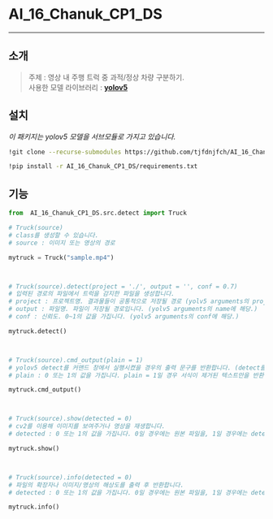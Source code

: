 # AI_16_Chanuk_CP1_DS
------------
## 소개
> 주제 : 영상 내 주행 트럭 중 과적/정상 차량 구분하기.<br>
> 사용한 모델 라이브러리 : <b><a href="https://github.com/ultralytics/yolov5">yolov5</a></b>


## 설치
<i>이 패키지는 yolov5 모델을 서브모듈로 가지고 있습니다.</i>
```Bash
!git clone --recurse-submodules https://github.com/tjfdnjfch/AI_16_Chanuk_CP1_DS

!pip install -r AI_16_Chanuk_CP1_DS/requirements.txt
```
## 기능

```python
from  AI_16_Chanuk_CP1_DS.src.detect import Truck

# Truck(source)
# class를 생성할 수 있습니다.
# source : 이미지 또는 영상의 경로

mytruck = Truck("sample.mp4")



# Truck(source).detect(project = './', output = '', conf = 0.7)
# 입력된 경로의 파일에서 트럭을 감지한 파일을 생성합니다.
# project : 프로젝트명. 결과물들이 공통적으로 저장될 경로 (yolv5 arguments의 project에 해당.)
# output : 파일명. 파일이 저장될 경로입니다. (yolv5 arguments의 name에 해당.)
# conf : 신뢰도. 0~1의 값을 가집니다. (yolv5 arguments의 conf에 해당.)

mytruck.detect()



# Truck(source).cmd_output(plain = 1)
# yolov5 detect를 커맨드 창에서 실행시켰을 경우의 출력 문구를 반환합니다. (detect를 먼저 실행한 후에 가능합니다.)
# plain : 0 또는 1의 값을 가집니다. plain = 1일 경우 서식이 제거된 텍스트만을 반환합니다.

mytruck.cmd_output()



# Truck(source).show(detected = 0)
# cv2를 이용해 이미지를 보여주거나 영상을 재생합니다.
# detected : 0 또는 1의 값을 가집니다. 0일 경우에는 원본 파일을, 1일 경우에는 detect로 변환된 파일을 보여줍니다.

mytruck.show()



# Truck(source).info(detected = 0)
# 파일의 확장자나 이미지/영상의 해상도를 출력 후 반환합니다.
# detected : 0 또는 1의 값을 가집니다. 0일 경우에는 원본 파일을, 1일 경우에는 detect로 변환된 파일의 정보입니다.

mytruck.info()

```






